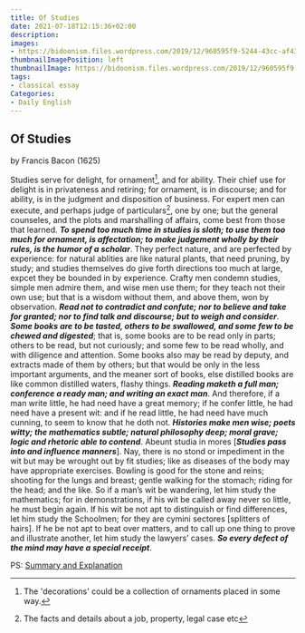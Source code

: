 ```yaml
---
title: Of Studies
date: 2021-07-18T12:15:36+02:00
description:
images:
- https://bidoonism.files.wordpress.com/2019/12/960595f9-5244-43cc-af43-4841464eb08d.jpeg
thumbnailImagePosition: left
thumbnailImage: https://bidoonism.files.wordpress.com/2019/12/960595f9-5244-43cc-af43-4841464eb08d.jpeg
tags:
- classical essay
Categories:
- Daily English
---
```


## Of Studies
by Francis Bacon (1625)

Studies serve for delight, for ornament[^or], and for ability. Their chief use for delight is in privateness and retiring; for ornament, is in discourse; and for ability, is in the judgment and disposition of business. For expert men can execute, and perhaps judge of particulars[^pa], one by one; but the general counseles, and the plots and marshalling of affairs, come best from those that learned. ***To spend too much time in studies is sloth; to use them too much for ornament, is affectation; to make judgement wholly by their rules, is the humor of a scholar***. They perfect nature, and are perfected by experience: for natural ablities are like natural plants, that need pruning, by study; and studies themselves do give forth directions too much at large, expcet they be bounded in by experience. Crafty men condemn studies, simple men admire them, and wise men use them; for they teach not their own use; but that is a wisdom without them, and above them, won by observation. ***Read not to contradict and confute; nor to believe and take for granted; nor to find talk and discourse; but to weigh and consider***. ***Some books are to be tasted, others to be swallowed, and some few to be chewed and digested***; that is, some books are to be read only in parts; others to be read, but not curiously; and some few to be read wholly, and with diligence and attention. Some books also may be read by deputy, and extracts made of them by others; but that would be only in the less important arguments, and the meaner sort of books, else distilled books are like common distilled waters, flashy things. ***Reading maketh a full man; conference a ready man; and writing an exact man***. And therefore, if a man write little, he had need have a great memory; if he confer little, he had need have a present wit: and if he read little, he had need have much cunning, to seem to know that he doth not. ***Histories make men wise; poets witty; the mathematics subtle; natural philosophy deep; moral grave; logic and rhetoric able to contend***. Abeunt studia in mores [***Studies pass into and influence manners***]. Nay, there is no stond or impediment in the wit but may be wrought out by fit studies; like as diseases of the body may have appropriate exercises. Bowling is good for the stone and reins; shooting for the lungs and breast; gentle walking for the stomach; riding for the head; and the like. So if a man’s wit be wandering, let him study the mathematics; for in demonstrations, if his wit be called away never so little, he must begin again. If his wit be not apt to distinguish or find differences, let him study the Schoolmen; for they are cymini sectores [splitters of hairs]. If he be not apt to beat over matters, and to call up one thing to prove and illustrate another, let him study the lawyers’ cases. ***So every defect of the mind may have a special receipt***.

PS: [Summary and Explanation](https://literaryyog.com/of-studies-by-francis-bacon/)

[^or]: The 'decorations' could be a collection of ornaments placed in some way.
[^pa]: The facts and details about a job, property, legal case etc
